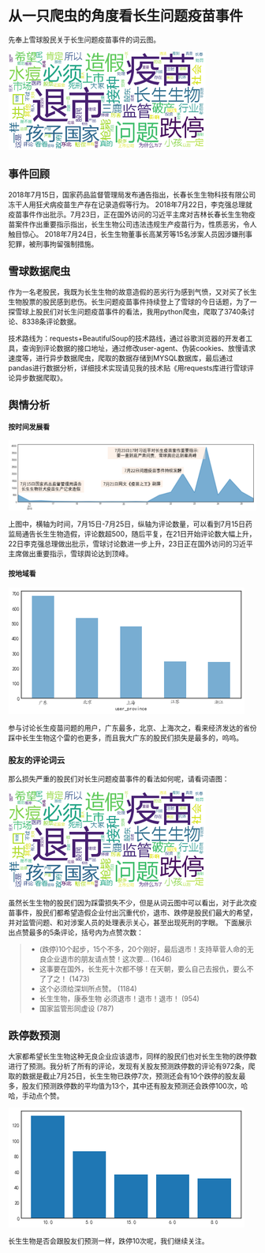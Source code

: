 # 从一只爬虫的角度看长生问题疫苗事件

先奉上雪球股民关于长生问题疫苗事件的词云图。

![](source/comment.png)

## 事件回顾

2018年7月15日，国家药品监督管理局发布通告指出，长春长生生物科技有限公司冻干人用狂犬病疫苗生产存在记录造假等行为。 2018年7月22日，李克强总理就疫苗事件作出批示。7月23日，正在国外访问的习近平主席对吉林长春长生生物疫苗案件作出重要指示指出，长生生物公司违法违规生产疫苗行为，性质恶劣，令人触目惊心。 2018年7月24日，长生生物董事长高某芳等15名涉案人员因涉嫌刑事犯罪，被刑事拘留强制措施。 

## 雪球数据爬虫

作为一名老股民，我既为长生生物的故意造假的恶劣行为感到气愤，又对买了长生生物股票的股民感到悲伤。长生问题疫苗事件持续登上了雪球的今日话题，为了一探雪球上股民们对长生问题疫苗事件的看法，我用python爬虫，爬取了3740条讨论、8338条评论数据。

技术路线为：requests+BeautifulSoup的技术路线，通过谷歌浏览器的开发者工具，查询到评论数据的接口地址，通过修改user-agent、伪装cookies、放慢请求速度等，进行异步数据爬虫，爬取的数据存储到MYSQL数据库，最后通过pandas进行数据分析，详细技术实现请见我的技术贴《用requests库进行雪球评论异步数据爬取》。

## 舆情分析

#### 按时间发展看

![](source/yuqing.png)

上图中，横轴为时间，7月15日-7月25日，纵轴为评论数量，可以看到7月15日药监局通告长生生物造假，评论数超500，随后平复，在21日开始评论数大幅上升，22日李克强总理做出批示，雪球讨论数进一步上升，23日正在国外访问的习近平主席做出重要指示，雪球舆论达到顶峰。

#### 按地域看

![](source/province.png)

参与讨论长生疫苗问题的用户，广东最多，北京、上海次之，看来经济发达的省份踩中长生生物这个雷的也更多，而且我大广东的股民们损失是最多的，呜呜。

### 股友的评论词云

那么损失严重的股民们对长生问题疫苗事件的看法如何呢，请看词语图：

![](source/comment.png)

虽然长生生物的股民们因为踩雷损失不少，但是从词云图中可以看出，对于此次疫苗事件，股民们都希望造假企业付出沉重代价，退市、跌停是股民们最大的希望，并对监管问题、和对涉案人员的处理表示关心，甚至出现死刑的字眼。 下面展示出点赞最多的5条评论，括号内为点赞次数：

> - (跌停)10个起步，15个不多，20个刚好，最后退市！支持草菅人命的无良企业退市的朋友请点赞！这次要... (1646)
> - 这事要在国外，长生死十次都不够！在天朝，要么自己去报仇，要么不了了之！ (1473)
> - 这个必须给深圳所点赞。  (1184)
> - 长生生物，康泰生物 必须退市！退市！退市！ (954)
> - 国家监管形同虚设 (787)

## 跌停数预测

大家都希望长生生物这种无良企业应该退市，同样的股民们也对长生生物的跌停数进行了预测。我分析了所有的评论，发现有关股友预测跌停数的评论有972条，爬取的数据是截止7月25日，长生生物已跌停7次，预测还会有10个跌停的股友最多，股友们预测跌停数的平均值为13个，其中还有股友预测还会跌停100次，哈哈，手动点个赞。

![](source/dieting.png)

长生生物是否会跟股友们预测一样，跌停10次呢，我们继续关注。